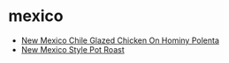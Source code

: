 # mexico

 * [New Mexico Chile Glazed Chicken On Hominy Polenta](index/n/new-mexico-chile-glazed-chicken-on-hominy-polenta-350744.json)
 * [New Mexico Style Pot Roast](index/n/new-mexico-style-pot-roast-355589.json)
